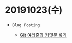 ﻿# 20191023(수)

- `Blog Posting`
  
  - [Git 여러줄의 커밋문 넣기](https://enfanthoon.tistory.com/98)
  
    